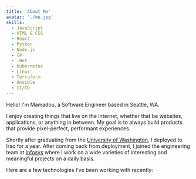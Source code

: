 ```yaml
---
title: 'About Me'
avatar: './me.jpg'
skills:
  - JavaScript
  - HTML & CSS
  - React
  - Python
  - Node.js
  - C#
  - .Net
  - Kubernetes
  - Linux
  - Terraform
  - Ansible
  - CI/CD
---
```


Hello! I'm Mamadou, a Software Engineer based in Seattle, WA.

I enjoy creating things that live on the internet, whether that be websites, applications, or anything in between. My goal is to always build products that provide pixel-perfect, performant experiences.

Shortly after graduating from the [University of Washington](https://www.washington.edu/), I deployed to Iraq for a year. After coming back from deployment, I joined the engineering team at [Infosys](https://www.infosys.com/) where I work on a wide varieties of interesting and meaningful projects on a daily basis.

Here are a few technologies I've been working with recently:
